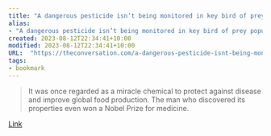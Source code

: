 ```yaml
---
title: "A dangerous pesticide isn’t being monitored in key bird of prey populations - we’re shedding light on that gap"
alias:
- "A dangerous pesticide isn’t being monitored in key bird of prey populations - we’re shedding light on that gap"
created: 2023-08-12T22:34:41+10:00
modified: 2023-08-12T22:34:41+10:00
URL:  "https://theconversation.com/a-dangerous-pesticide-isnt-being-monitored-in-key-bird-of-prey-populations-were-shedding-light-on-that-gap-194175"
tags:
- bookmark
---
```


> It was once regarded as a miracle chemical to protect against disease and improve global food production. The man who discovered its properties even won a Nobel Prize for medicine.

[Link](https://theconversation.com/a-dangerous-pesticide-isnt-being-monitored-in-key-bird-of-prey-populations-were-shedding-light-on-that-gap-194175)

